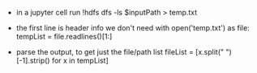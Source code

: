 
- in a jupyter cell run
!hdfs dfs -ls $inputPath > temp.txt

- the first line is header info we don't need
with open('temp.txt') as file:
    tempList = file.readlines()[1:]

- parse the output, to get just the file/path list
fileList = [x.split(" ")[-1].strip() for x in tempList]